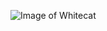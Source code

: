 ![Image of Whitecat](https://proxy.duckduckgo.com/iu/?u=https%3A%2F%2Ftse2.mm.bing.net%2Fth%3Fid%3DOIP.ONyIyipve8xeovn3MhQ12gHaEK%26pid%3D15.1&f=1)
